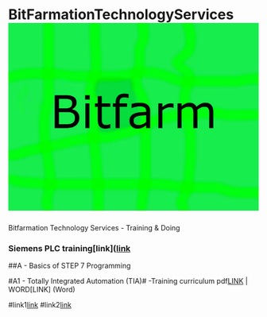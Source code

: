 # BitFarmationTechnologyServices ![image](tm.jpg)
Bitfarmation Technology Services - Training &amp; Doing


### Siemens PLC training[link]([link](http://w3.siemens.com/mcms/sce/en/advanced_training/training_material/classic-modules/Pages/default.aspx)
##A - Basics of STEP 7 Programming

#A1 - Totally Integrated Automation (TIA)#
-Training curriculum pdf[LINK](pdf) | WORD[LINK] (Word)

#link1[link]( https://instrumentationtools.com/plc-memory-mapping-io-addressing)
#link2[link]( https://instrumentationtools.com/download-plc-training-software/)

